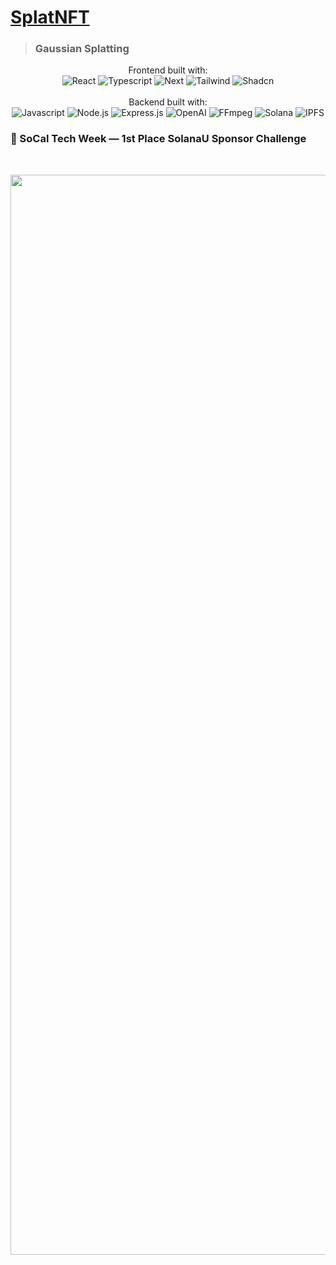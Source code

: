 # [SplatNFT](https://devpost.com/software/splatnft)

> ### Gaussian Splatting

<p align="center">
  Frontend built with: <br>
  <img src=https://img.shields.io/badge/React-20232A?style=for-the-badge&logo=react&logoColor=61DAFB alt="React">
  <img src=https://img.shields.io/badge/TypeScript-007ACC?style=for-the-badge&logo=typescript&logoColor=white alt="Typescript">
  <img src=https://img.shields.io/badge/next%20js-000000?style=for-the-badge&logo=nextdotjs&logoColor=white alt="Next">
  <img src=https://img.shields.io/badge/Tailwind_CSS-38B2AC?style=for-the-badge&logo=tailwind-css&logoColor=white alt="Tailwind">
  <img src=https://img.shields.io/badge/shadcn-000000?style=for-the-badge&logo=shadcnui&logoColor=white alt="Shadcn">
  <br><br>
  Backend built with: <br>
  <img src=https://img.shields.io/badge/JavaScript-323330?style=for-the-badge&logo=javascript&logoColor=F7DF1E alt="Javascript">
  <img src=https://img.shields.io/badge/Node%20js-339933?style=for-the-badge&logo=nodedotjs&logoColor=white alt="Node.js">
  <img src=https://img.shields.io/badge/Express%20js-000000?style=for-the-badge&logo=express&logoColor=white alt="Express.js">
  <img src=https://img.shields.io/badge/ChatGPT-74aa9c?style=for-the-badge&logo=openai&logoColor=white alt="OpenAI">
  <img src=https://img.shields.io/badge/FFmpeg-007808?style=for-the-badge&logo=FFmpeg&logoColor=white alt="FFmpeg">
  <img src=https://img.shields.io/badge/Solana-9945FF?style=for-the-badge&logo=Solana&logoColor=white alt="Solana">
  <img src=https://img.shields.io/badge/IPFS-65C2CB?style=for-the-badge&logo=IPFS&logoColor=white alt="IPFS">
  <br>
</p>

### 🏅 SoCal Tech Week — 1st Place SolanaU Sponsor Challenge

<br>

<p align="center">
    <a href="https://devpost.com/software/splatnft">
        <img width="1728" alt="Splash" src="https://github.com/KevinWu098/kTemp/assets/100006999/b477ecea-3c48-4d75-9eb0-33c682761c7a">
    </a>
</p>
